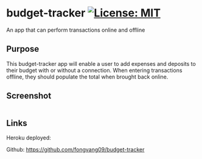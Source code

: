 # budget-tracker [![License: MIT](https://img.shields.io/badge/License-MIT-yellow.svg)](https://opensource.org/licenses/MIT)
An app that can perform transactions online and offline

## Purpose

This budget-tracker app will enable a user to add expenses and deposits to their budget with or without a connection. When entering transactions offline, they should populate the total when brought back online.

## Screenshot

![]()

## Links

Heroku deployed: 

Github: https://github.com/fongvang09/budget-tracker
